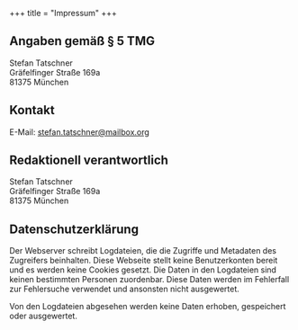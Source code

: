 +++
title = "Impressum"
+++

## Angaben gemäß § 5 TMG

Stefan Tatschner  
Gräfelfinger Straße 169a  
81375 München

## Kontakt

E-Mail: <stefan.tatschner@mailbox.org>

## Redaktionell verantwortlich

Stefan Tatschner  
Gräfelfinger Straße 169a  
81375 München

## Datenschutzerklärung

Der Webserver schreibt Logdateien, die die Zugriffe und Metadaten des Zugreifers beinhalten.
Diese Webseite stellt keine Benutzerkonten bereit und es werden keine Cookies gesetzt.
Die Daten in den Logdateien sind keinen bestimmten Personen zuordenbar.
Diese Daten werden im Fehlerfall zur Fehlersuche verwendet und ansonsten nicht ausgewertet.

Von den Logdateien abgesehen werden keine Daten erhoben, gespeichert oder ausgewertet.
